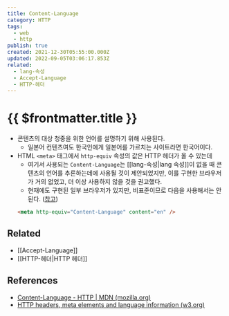 ```yaml
---
title: Content-Language
category: HTTP
tags:
  - web
  - http
publish: true
created: 2021-12-30T05:55:00.000Z
updated: 2022-09-05T03:06:17.853Z
related:
  - lang-속성
  - Accept-Language
  - HTTP-헤더
---
```


# {{ $frontmatter.title }}

- 콘텐츠의 대상 청중을 위한 언어를 설명하기 위해 사용된다.
  - 일본어 컨텐츠여도 한국인에게 일본어를 가르치는 사이트라면 한국어이다.
- HTML `<meta>` 태그에서 `http-equiv` 속성의 값은 HTTP 헤더가 올 수 있는데
  - 여기서 사용되는 `Content-Language`는 [[lang-속성|lang 속성]]이 없을 때 콘텐츠의 언어를 추론하는데에 사용될 것이 제안되었지만, 이를 구현한 브라우저가 거의 없었고, 더 이상 사용하지 않을 것을 권고했다.
  - 현재에도 구현된 일부 브라우저가 있지만, 비표준이므로 다음을 사용해서는 안된다. ([참고](https://www.w3.org/International/questions/qa-http-and-lang.en#meta))
  ```html
  <meta http-equiv="Content-Language" content="en" />
  ```

## Related

- [[Accept-Language]]
- [[HTTP-헤더|HTTP 헤더]]

## References

- [Content-Language - HTTP | MDN (mozilla.org)](https://developer.mozilla.org/ko/docs/Web/HTTP/Headers/Content-Language)
- [HTTP headers, meta elements and language information (w3.org)](https://www.w3.org/International/questions/qa-http-and-lang.en#meta)
